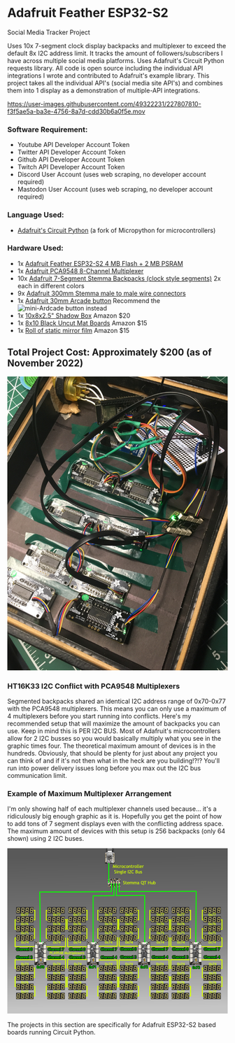 # Adafruit Feather ESP32-S2
Social Media Tracker Project

Uses 10x 7-segment clock display backpacks and multiplexer to exceed the default 8x I2C address limit. It tracks the amount of followers/subscribers I have across multiple social media platforms. Uses Adafruit's Circuit Python requests library. All code is open source including the individual API integrations I wrote and contributed to Adafruit's example library. This project takes all the individual API's (social media site API's) and combines them into 1 display as a demonstration of multiple-API integrations.

https://user-images.githubusercontent.com/49322231/227807810-f3f5ae5a-ba3e-4756-8a7d-cdd30b6a0f5e.mov

### Software Requirement:
- Youtube API Developer Account Token
- Twitter API Developer Account Token
- Github API Developer Account Token
- Twitch API Developer Account Token
- Discord User Account (uses web scraping, no developer account required)
- Mastodon User Account (uses web scraping, no developer account required)

### Language Used:
- [Adafruit's Circuit Python](https://www.CircuitPython.org) (a fork of Micropython for microcontrollers)

### Hardware Used:
- 1x [Adafruit Feather ESP32-S2 4 MB Flash + 2 MB PSRAM](https://www.adafruit.com/product/5000)
- 1x [Adafruit PCA9548 8-Channel Multiplexer](https://www.adafruit.com/product/5626)
- 10x [Adafruit 7-Segment Stemma Backpacks (clock style segments)](https://www.adafruit.com/product/5599) 2x each in different colors
- 9x [Adafruit 300mm Stemma male to male wire connectors](https://www.adafruit.com/product/5384)
- 1x [Adafruit 30mm Arcade button](https://www.adafruit.com/product/3488) Recommend the ![mini-Ardcade button instead](https://www.adafruit.com/product/3431)
- 1x [10x8x2.5" Shadow Box](https://www.amazon.com/gp/product/B07QJX512S) Amazon $20
- 1x [8x10 Black Uncut Mat Boards](https://www.amazon.com/gp/product/B087Z64YL5) Amazon $15
- 1x [Roll of static mirror film](https://www.amazon.com/gp/product/B07X7DHLXB/) Amazon $15


## Total Project Cost: Approximately $200 (as of November 2022)

![](https://github.com/DJDevon3/My_Circuit_Python_Projects/blob/main/Boards/espressif/Adafruit%20Feather%20ESP32-S2/7-segment%20Multiplexed%20Social/IMG_0596.JPG)

### HT16K33 I2C Conflict with PCA9548 Multiplexers
Segmented backpacks shared an identical I2C address range of 0x70-0x77 with the PCA9548 multiplexers. This means you can only use a maximum of 4 multiplexers before you start running into conflicts. Here's my recommended setup that will maximize the amount of backpacks you can use.  Keep in mind this is PER I2C BUS. Most of Adafruit's microcontrollers allow for 2 I2C busses so you would basically multiply what you see in the graphic times four. The theoretical maximum amount of devices is in the hundreds. Obviously, that should be plenty for just about any project you can think of and if it's not then what in the heck are you building!?!? You'll run into power delivery issues long before you max out the I2C bus communication limit.

### Example of Maximum Multiplexer Arrangement
I'm only showing half of each multiplexer channels used because... it's a ridiculously big enough graphic as it is. Hopefully you get the point of how to add tons of 7 segment displays even with the conflicting address space. The maximum amount of devices with this setup is 256 backpacks (only 64 shown) using 2 I2C buses.

![](https://raw.githubusercontent.com/DJDevon3/My_Circuit_Python_Projects/main/Boards/espressif/Adafruit%20Feather%20ESP32-S2/7-segment%20Multiplexed%20Social/Adafruit_Multiplexed_Backpacks.png)

The projects in this section are specifically for Adafruit ESP32-S2 based boards running Circuit Python.
